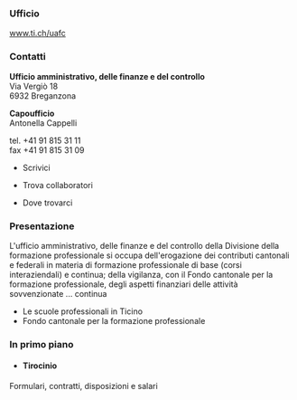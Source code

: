 ###  Ufficio

www.ti.ch/uafc

###  Contatti

**Ufficio amministrativo, delle finanze e del controllo**  
Via Vergiò 18  
6932 Breganzona

 **Capoufficio**  
Antonella Cappelli

tel. +41 91 815 31 11  
fax +41 91 815 31 09  

  * Scrivici

  * Trova collaboratori

  * Dove trovarci

###  Presentazione

L'ufficio amministrativo, delle finanze e del controllo della Divisione della
formazione professionale si occupa dell'erogazione dei contributi cantonali e
federali in materia di formazione professionale di base (corsi interaziendali)
e continua; della vigilanza, con il Fondo cantonale per la formazione
professionale, degli aspetti finanziari delle attività sovvenzionate ...
continua

  * Le scuole professionali in Ticino
  * Fondo cantonale per la formazione professionale 

###  In primo piano

  * #### Tirocinio

Formulari, contratti, disposizioni e salari

